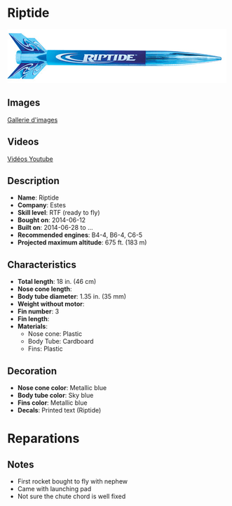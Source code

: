 # Riptide

![Estes Riptide](../images/fusees/estes-riptide.jpg)

## Images

[Gallerie d'images](http://www.rocketryforum.com/album.php?albumid=589)

## Videos

[Vidéos Youtube](https://www.youtube.com/user/maroonedmorlock/videos)

## Description

- **Name**: Riptide
- **Company**: Estes
- **Skill level**: RTF (ready to fly)
- **Bought on**: 2014-06-12
- **Built on**: 2014-06-28 to ...
- **Recommended engines**: B4-4, B6-4, C6-5
- **Projected maximum altitude**: 675 ft. (183 m)

## Characteristics

- **Total length**: 18 in. (46 cm)
- **Nose cone length**: 
- **Body tube diameter**: 1.35 in. (35 mm)
- **Weight without motor**: 
- **Fin number**: 3
- **Fin length**: 
- **Materials**:
  - Nose cone: Plastic
  - Body Tube: Cardboard
  - Fins: Plastic

## Decoration

- **Nose cone color**: Metallic blue
- **Body tube color**: Sky blue
- **Fins color**: Metallic blue
- **Decals**: Printed text (Riptide)

# Reparations

## Notes

- First rocket bought to fly with nephew
- Came with launching pad
- Not sure the chute chord is well fixed

